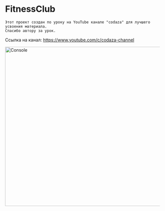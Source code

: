 # FitnessClub
```
Этот проект создан по уроку на YouTube канале "codaza" для лучшего усвоения материала. 
Спасибо автору за урок.
```
Ссылка на канал: https://www.youtube.com/c/codaza-channel

<img src="https://github.com/Erykalin1986/Calculator/raw/master/FitnessClub/Console.png" alt="Console" height="518">
